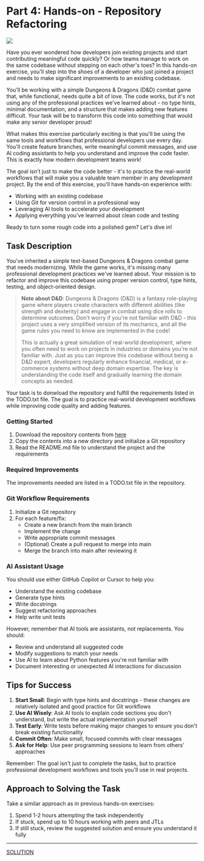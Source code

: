 # Part 4: Hands-on - Repository Refactoring

![](https://i.imgur.com/placeholder.png)

Have you ever wondered how developers join existing projects and start contributing meaningful code quickly? Or how teams manage to work on the same codebase without stepping on each other's toes? In this hands-on exercise, you'll step into the shoes of a developer who just joined a project and needs to make significant improvements to an existing codebase.

You'll be working with a simple Dungeons & Dragons (D&D) combat game that, while functional, needs quite a bit of love. The code works, but it's not using any of the professional practices we've learned about - no type hints, minimal documentation, and a structure that makes adding new features difficult. Your task will be to transform this code into something that would make any senior developer proud!

What makes this exercise particularly exciting is that you'll be using the same tools and workflows that professional developers use every day. You'll create feature branches, write meaningful commit messages, and use AI coding assistants to help you understand and improve the code faster. This is exactly how modern development teams work!

The goal isn't just to make the code better - it's to practice the real-world workflows that will make you a valuable team member in any development project. By the end of this exercise, you'll have hands-on experience with:
- Working with an existing codebase
- Using Git for version control in a professional way
- Leveraging AI tools to accelerate your development
- Applying everything you've learned about clean code and testing

Ready to turn some rough code into a polished gem? Let's dive in!

## Task Description

You've inherited a simple text-based Dungeons & Dragons combat game that needs modernizing. While the game works, it's missing many professional development practices we've learned about. Your mission is to refactor and improve this codebase using proper version control, type hints, testing, and object-oriented design.

> **Note about D&D**: Dungeons & Dragons (D&D) is a fantasy role-playing game where players create characters with different abilities (like strength and dexterity) and engage in combat using dice rolls to determine outcomes. Don't worry if you're not familiar with D&D - this project uses a very simplified version of its mechanics, and all the game rules you need to know are implemented in the code!
> 
> This is actually a great simulation of real-world development, where you often need to work on projects in industries or domains you're not familiar with. Just as you can improve this codebase without being a D&D expert, developers regularly enhance financial, medical, or e-commerce systems without deep domain expertise. The key is understanding the code itself and gradually learning the domain concepts as needed.

Your task is to donwload the repository and fulfill the requirements listed in the TODO.txt file. The goal is to practice real-world development workflows while improving code quality and adding features.

### Getting Started
1. Download the repository contents from [here]()
2. Copy the contents into a new directory and initialize a Git repository
3. Read the README.md file to understand the project and the requirements

### Required Improvements

The improvements needed are listed in a TODO.txt file in the repository.

### Git Workflow Requirements

1. Initialize a Git repository
2. For each feature/fix:
   - Create a new branch from the main branch
   - Implement the change
   - Write appropriate commit messages
   - (Optional) Create a pull request to merge into main
   - Merge the branch into main after reviewing it

### AI Assistant Usage

You should use either GitHub Copilot or Cursor to help you:
- Understand the existing codebase
- Generate type hints
- Write docstrings
- Suggest refactoring approaches
- Help write unit tests

However, remember that AI tools are assistants, not replacements. You should:
- Review and understand all suggested code
- Modify suggestions to match your needs
- Use AI to learn about Python features you're not familiar with
- Document interesting or unexpected AI interactions for discussion

## Tips for Success

1. **Start Small**: Begin with type hints and docstrings - these changes are relatively isolated and good practice for Git workflows
2. **Use AI Wisely**: Ask AI tools to explain code sections you don't understand, but write the actual implementation yourself
3. **Test Early**: Write tests before making major changes to ensure you don't break existing functionality
4. **Commit Often**: Make small, focused commits with clear messages
5. **Ask for Help**: Use peer programming sessions to learn from others' approaches

Remember: The goal isn't just to complete the tasks, but to practice professional development workflows and tools you'll use in real projects.

## Approach to Solving the Task

Take a similar approach as in previous hands-on exercises:
1. Spend 1-2 hours attempting the task independently
2. If stuck, spend up to 10 hours working with peers and JTLs
3. If still stuck, review the suggested solution and ensure you understand it fully

---

[SOLUTION](link_to_solution)